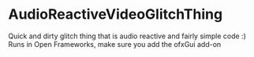 # AudioReactiveVideoGlitchThing
Quick and dirty glitch thing that is audio reactive and fairly simple code :)  Runs in Open Frameworks, make sure you add the ofxGui add-on 

